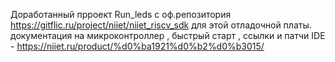 Доработанный прроект Run_leds с оф.репозитория https://gitflic.ru/project/niiet/niiet_riscv_sdk для этой отладочной платы. 
документация на микроконтроллер , быстрый старт , ссылки и патчи IDE - https://niiet.ru/product/%d0%ba1921%d0%b2%d0%b3015/
